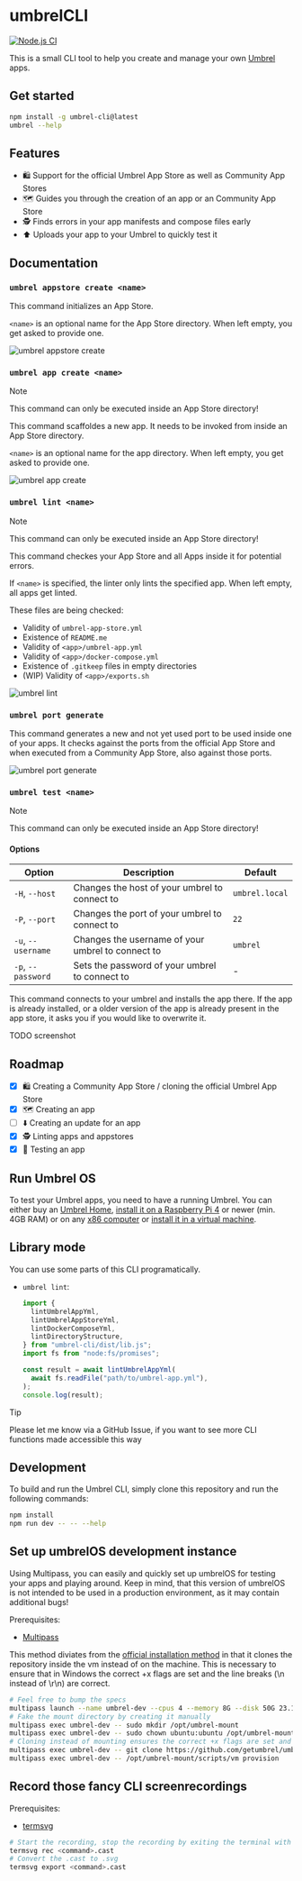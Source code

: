 # umbrelCLI

[![Node.js CI](https://github.com/sharknoon/umbrel-cli/actions/workflows/ci.yml/badge.svg)](https://github.com/sharknoon/umbrel-cli/actions/workflows/ci.yml)

This is a small CLI tool to help you create and manage your own [Umbrel](https://umbrel.com) apps.

## Get started

```bash
npm install -g umbrel-cli@latest
umbrel --help
```

## Features

- 🛍️ Support for the official Umbrel App Store as well as Community App Stores
- 🗺️ Guides you through the creation of an app or an Community App Store
- 🕵️ Finds errors in your app manifests and compose files early
- ⬆️ Uploads your app to your Umbrel to quickly test it

## Documentation

### `umbrel appstore create <name>`

This command initializes an App Store.

`<name>` is an optional name for the App Store directory. When left empty, you get asked to provide one.

![umbrel appstore create](assets/appstore-create.svg?raw=true)

### `umbrel app create <name>`

> [!NOTE]  
> This command can only be executed inside an App Store directory!

This command scaffoldes a new app. It needs to be invoked from inside an App Store directory.

`<name>` is an optional name for the app directory. When left empty, you get asked to provide one.

![umbrel app create](assets/app-create.svg?raw=true)

### `umbrel lint <name>`

> [!NOTE]  
> This command can only be executed inside an App Store directory!

This command checkes your App Store and all Apps inside it for potential errors.

If `<name>` is specified, the linter only lints the specified app. When left empty, all apps get linted.

These files are being checked:

- Validity of `umbrel-app-store.yml`
- Existence of `README.me`
- Validity of `<app>/umbrel-app.yml`
- Validity of `<app>/docker-compose.yml`
- Existence of `.gitkeep` files in empty directories
- (WIP) Validity of `<app>/exports.sh`

![umbrel lint](assets/lint.svg?raw=true)

### `umbrel port generate`

This command generates a new and not yet used port to be used inside one of your apps.
It checks against the ports from the official App Store and when executed from a Community App Store,
also against those ports.

![umbrel port generate](assets/port-generate.svg?raw=true)

### `umbrel test <name>`

> [!NOTE]  
> This command can only be executed inside an App Store directory!

#### Options

| Option             | Description                                       | Default        |
| ------------------ | ------------------------------------------------- | -------------- |
| `-H`, `--host`     | Changes the host of your umbrel to connect to     | `umbrel.local` |
| `-P`, `--port`     | Changes the port of your umbrel to connect to     | `22`           |
| `-u`, `--username` | Changes the username of your umbrel to connect to | `umbrel`       |
| `-p`, `--password` | Sets the password of your umbrel to connect to    | -              |

This command connects to your umbrel and installs the app there. If the app is already installed,
or a older version of the app is already present in the app store, it asks you if you would like
to overwrite it.

TODO screenshot

## Roadmap

- [x] 🛍️ Creating a Community App Store / cloning the official Umbrel App Store
- [x] 🗺️ Creating an app
- [ ] ⬇️ Creating an update for an app
- [x] 🕵️ Linting apps and appstores
- [x] 🧪 Testing an app

## Run Umbrel OS

To test your Umbrel apps, you need to have a running Umbrel. You can either buy an [Umbrel Home](https://umbrel.com/umbrel-home),
[install it on a Raspberry Pi 4](https://github.com/getumbrel/umbrel/wiki/Raspberry-Pi-5-%E2%80%90-Boot-from-NVMe-or-USB) or newer
(min. 4GB RAM) or on any [x86 computer](https://github.com/getumbrel/umbrel/wiki/Install-umbrelOS-on-x86-systems) or
[install it in a virtual machine](https://github.com/getumbrel/umbrel/wiki/Install-umbrelOS-on-a-Linux-VM).

## Library mode

You can use some parts of this CLI programatically.

- `umbrel lint`:

  ```typescript
  import {
    lintUmbrelAppYml,
    lintUmbrelAppStoreYml,
    lintDockerComposeYml,
    lintDirectoryStructure,
  } from "umbrel-cli/dist/lib.js";
  import fs from "node:fs/promises";

  const result = await lintUmbrelAppYml(
    await fs.readFile("path/to/umbrel-app.yml"),
  );
  console.log(result);
  ```

> [!TIP]
> Please let me know via a GitHub Issue, if you want to see more CLI functions made accessible this way

## Development

To build and run the Umbrel CLI, simply clone this repository and run the following commands:

```bash
npm install
npm run dev -- -- --help
```

## Set up umbrelOS development instance

Using Multipass, you can easily and quickly set up umbrelOS for testing your apps and playing around. Keep in mind, that this
version of umbrelOS is not intended to be used in a production environment, as it may contain additional bugs!

Prerequisites:

- [Multipass](https://multipass.run/install)

This method diviates from the
[official installation method](https://github.com/getumbrel/umbrel-apps?tab=readme-ov-file#3-testing-the-app-on-umbrel)
in that it clones the repository inside the vm instead of on the machine. This is necessary to ensure that in Windows the
correct +x flags are set and the line breaks (\n instead of \r\n) are correct.

```bash
# Feel free to bump the specs
multipass launch --name umbrel-dev --cpus 4 --memory 8G --disk 50G 23.10
# Fake the mount directory by creating it manually
multipass exec umbrel-dev -- sudo mkdir /opt/umbrel-mount
multipass exec umbrel-dev -- sudo chown ubuntu:ubuntu /opt/umbrel-mount
# Cloning instead of mounting ensures the correct +x flags are set and the line breaks (\n instead of \r\n) are correct
multipass exec umbrel-dev -- git clone https://github.com/getumbrel/umbrel.git /opt/umbrel-mount
multipass exec umbrel-dev -- /opt/umbrel-mount/scripts/vm provision
```

## Record those fancy CLI screenrecordings

Prerequisites:

- [termsvg](https://github.com/MrMarble/termsvg)

```bash
# Start the recording, stop the recording by exiting the terminal with "exit"
termsvg rec <command>.cast
# Convert the .cast to .svg
termsvg export <command>.cast
```
